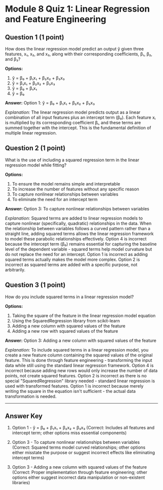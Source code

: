 # Module 8 Quiz 1: Linear Regression and Feature Engineering

## Question 1 (1 point)
How does the linear regression model predict an output ŷ given three features, x₁, x₂, and x₃, along with their corresponding coefficients, β₁, β₂, and β₃?

**Options:**
1. ŷ = β₀ + β₁x₁ + β₂x₂ + β₃x₃
2. ŷ = β₁x₁ + β₂x₂ + β₃x₃
3. ŷ = β₀ + β₁x₁
4. ŷ = β₀

**Answer:** Option 1: ŷ = β₀ + β₁x₁ + β₂x₂ + β₃x₃

*Explanation:* The linear regression model predicts output as a linear combination of all input features plus an intercept term (β₀). Each feature xᵢ is multiplied by its corresponding coefficient βᵢ, and these terms are summed together with the intercept. This is the fundamental definition of multiple linear regression.

## Question 2 (1 point)
What is the use of including a squared regression term in the linear regression model while fitting?

**Options:**
1. To ensure the model remains simple and interpretable
2. To increase the number of features without any specific reason
3. To capture nonlinear relationships between variables
4. To eliminate the need for an intercept term

**Answer:** Option 3: To capture nonlinear relationships between variables

*Explanation:* Squared terms are added to linear regression models to capture nonlinear (specifically, quadratic) relationships in the data. When the relationship between variables follows a curved pattern rather than a straight line, adding squared terms allows the linear regression framework to model these parabolic relationships effectively. Option 4 is incorrect because the intercept term (β₀) remains essential for capturing the baseline level of the dependent variable - squared terms help model curvature but do not replace the need for an intercept. Option 1 is incorrect as adding squared terms actually makes the model more complex. Option 2 is incorrect as squared terms are added with a specific purpose, not arbitrarily.

## Question 3 (1 point)
How do you include squared terms in a linear regression model?

**Options:**
1. Taking the square of the feature in the linear regression model equation
2. Using the SquaredRegression library from scikit-learn
3. Adding a new column with squared values of the feature
4. Adding a new row with squared values of the feature

**Answer:** Option 3: Adding a new column with squared values of the feature

*Explanation:* To include squared terms in a linear regression model, you create a new feature column containing the squared values of the original feature. This is done through feature engineering - transforming the input data while still using the standard linear regression framework. Option 4 is incorrect because adding new rows would only increase the number of data points, not create squared features. Option 2 is incorrect as there is no special "SquaredRegression" library needed - standard linear regression is used with transformed features. Option 1 is incorrect because merely writing the square in the equation isn't sufficient - the actual data transformation is needed.

---

## Answer Key
1. Option 1 - ŷ = β₀ + β₁x₁ + β₂x₂ + β₃x₃
   (Correct: Includes all features and intercept term; other options miss essential components)

2. Option 3 - To capture nonlinear relationships between variables
   (Correct: Squared terms model curved relationships; other options either misstate the purpose or suggest incorrect effects like eliminating intercept terms)

3. Option 3 - Adding a new column with squared values of the feature
   (Correct: Proper implementation through feature engineering; other options either suggest incorrect data manipulation or non-existent libraries)